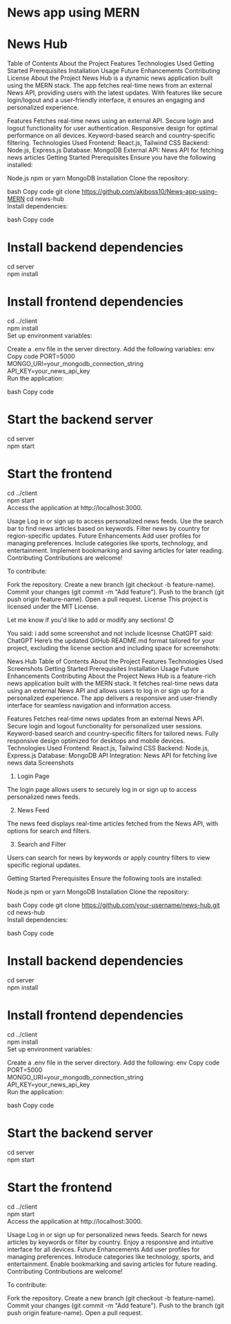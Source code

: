 # News app using MERN
# News Hub
Table of Contents
About the Project
Features
Technologies Used
Getting Started
Prerequisites
Installation
Usage
Future Enhancements
Contributing
License
About the Project
News Hub is a dynamic news application built using the MERN stack. The app fetches real-time news from an external News API, providing users with the latest updates. With features like secure login/logout and a user-friendly interface, it ensures an engaging and personalized experience.

Features
Fetches real-time news using an external API.
Secure login and logout functionality for user authentication.
Responsive design for optimal performance on all devices.
Keyword-based search and country-specific filtering.
Technologies Used
Frontend: React.js, Tailwind CSS
Backend: Node.js, Express.js
Database: MongoDB
External API: News API for fetching news articles
Getting Started
Prerequisites
Ensure you have the following installed:

Node.js
npm or yarn
MongoDB
Installation
Clone the repository:

bash
Copy code
git clone https://github.com/akiboss10/News-app-using-MERN 
cd news-hub  
Install dependencies:

bash
Copy code
# Install backend dependencies  
cd server  
npm install  

# Install frontend dependencies  
cd ../client  
npm install  
Set up environment variables:

Create a .env file in the server directory.
Add the following variables:
env
Copy code
PORT=5000  
MONGO_URI=your_mongodb_connection_string  
API_KEY=your_news_api_key  
Run the application:

bash
Copy code
# Start the backend server  
cd server  
npm start  

# Start the frontend  
cd ../client  
npm start  
Access the application at http://localhost:3000.

Usage
Log in or sign up to access personalized news feeds.
Use the search bar to find news articles based on keywords.
Filter news by country for region-specific updates.
Future Enhancements
Add user profiles for managing preferences.
Include categories like sports, technology, and entertainment.
Implement bookmarking and saving articles for later reading.
Contributing
Contributions are welcome!

To contribute:

Fork the repository.
Create a new branch (git checkout -b feature-name).
Commit your changes (git commit -m "Add feature").
Push to the branch (git push origin feature-name).
Open a pull request.
License
This project is licensed under the MIT License.

Let me know if you'd like to add or modify any sections! 😊






You said:
i add some screenshot and not include licesnse
ChatGPT said:
ChatGPT
Here’s the updated GitHub README.md format tailored for your project, excluding the license section and including space for screenshots:

News Hub
Table of Contents
About the Project
Features
Technologies Used
Screenshots
Getting Started
Prerequisites
Installation
Usage
Future Enhancements
Contributing
About the Project
News Hub is a feature-rich news application built with the MERN stack. It fetches real-time news data using an external News API and allows users to log in or sign up for a personalized experience. The app delivers a responsive and user-friendly interface for seamless navigation and information access.

Features
Fetches real-time news updates from an external News API.
Secure login and logout functionality for personalized user sessions.
Keyword-based search and country-specific filters for tailored news.
Fully responsive design optimized for desktops and mobile devices.
Technologies Used
Frontend: React.js, Tailwind CSS
Backend: Node.js, Express.js
Database: MongoDB
API Integration: News API for fetching live news data
Screenshots
1. Login Page

The login page allows users to securely log in or sign up to access personalized news feeds.

2. News Feed

The news feed displays real-time articles fetched from the News API, with options for search and filters.

3. Search and Filter

Users can search for news by keywords or apply country filters to view specific regional updates.

Getting Started
Prerequisites
Ensure the following tools are installed:

Node.js
npm or yarn
MongoDB
Installation
Clone the repository:

bash
Copy code
git clone https://github.com/your-username/news-hub.git  
cd news-hub  
Install dependencies:

bash
Copy code
# Install backend dependencies  
cd server  
npm install  

# Install frontend dependencies  
cd ../client  
npm install  
Set up environment variables:

Create a .env file in the server directory.
Add the following:
env
Copy code
PORT=5000  
MONGO_URI=your_mongodb_connection_string  
API_KEY=your_news_api_key  
Run the application:

bash
Copy code
# Start the backend server  
cd server  
npm start  

# Start the frontend  
cd ../client  
npm start  
Access the application at http://localhost:3000.

Usage
Log in or sign up for personalized news feeds.
Search for news articles by keywords or filter by country.
Enjoy a responsive and intuitive interface for all devices.
Future Enhancements
Add user profiles for managing preferences.
Introduce categories like technology, sports, and entertainment.
Enable bookmarking and saving articles for future reading.
Contributing
Contributions are welcome!

To contribute:

Fork the repository.
Create a new branch (git checkout -b feature-name).
Commit your changes (git commit -m "Add feature").
Push to the branch (git push origin feature-name).
Open a pull request.
